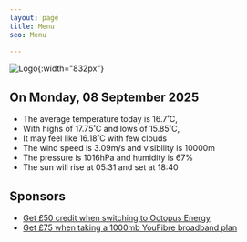 ```yaml
---
layout: page
title: Menu
seo: Menu

---
```


![Logo](/images/logo.jpg){:width="832px"}

<!-- weather_marker starts -->
## On Monday, 08 September 2025

- The average temperature today is 16.7˚C,
- With highs of 17.75˚C and lows of 15.85˚C,
- It may feel like 16.18˚C with few clouds
- The wind speed is 3.09m/s and visibility is 10000m
- The pressure is 1016hPa and humidity is 67%
- The sun will rise at 05:31 and set at 18:40

<!-- weather_marker ends -->

## Sponsors

- [Get £50 credit when switching to Octopus Energy](https://bit.ly/3oD1nnS)
- [Get £75 when taking a 1000mb YouFibre broadband plan](https://aklam.io/91zWhU?)
